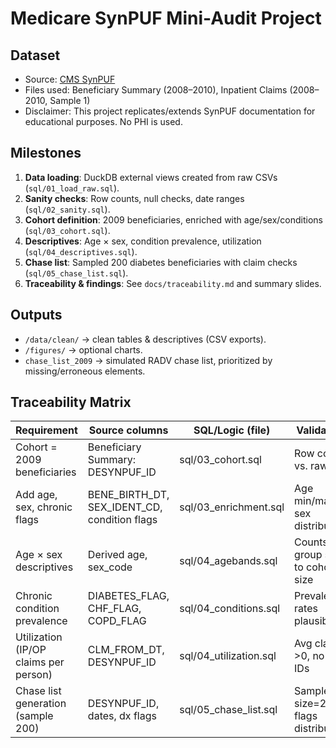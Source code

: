 # Medicare SynPUF Mini-Audit Project

## Dataset
- Source: [CMS SynPUF](https://www.cms.gov/data-research/statistics-trends-and-reports/medicare-claims-synthetic-public-use-files/cms-2008-2010-data-entrepreneurs-synthetic-public-use-file-de-synpuf/de10-sample-1)
- Files used: Beneficiary Summary (2008–2010), Inpatient Claims (2008–2010, Sample 1)
- Disclaimer: This project replicates/extends SynPUF documentation for educational purposes. No PHI is used.

## Milestones
1. **Data loading**: DuckDB external views created from raw CSVs (`sql/01_load_raw.sql`).
2. **Sanity checks**: Row counts, null checks, date ranges (`sql/02_sanity.sql`).
3. **Cohort definition**: 2009 beneficiaries, enriched with age/sex/conditions (`sql/03_cohort.sql`).
4. **Descriptives**: Age × sex, condition prevalence, utilization (`sql/04_descriptives.sql`).
5. **Chase list**: Sampled 200 diabetes beneficiaries with claim checks (`sql/05_chase_list.sql`).
6. **Traceability & findings**: See `docs/traceability.md` and summary slides.

## Outputs
- `/data/clean/` → clean tables & descriptives (CSV exports).
- `/figures/` → optional charts.
- `chase_list_2009` → simulated RADV chase list, prioritized by missing/erroneous elements.



## Traceability Matrix

| Requirement                           | Source columns                  | SQL/Logic (file)           | Validation                        | Output table/view         |
|---------------------------------------|---------------------------------|----------------------------|-----------------------------------|---------------------------|
| Cohort = 2009 beneficiaries           | Beneficiary Summary: DESYNPUF_ID | sql/03_cohort.sql          | Row count vs. raw file            | cohort_2009               |
| Add age, sex, chronic flags           | BENE_BIRTH_DT, SEX_IDENT_CD, condition flags | sql/03_enrichment.sql     | Age min/max, sex distribution     | cohort_2009_enriched      |
| Age × sex descriptives                | Derived age, sex_code            | sql/04_agebands.sql        | Counts by group sum to cohort size | ageband_sex_counts_2009   |
| Chronic condition prevalence          | DIABETES_FLAG, CHF_FLAG, COPD_FLAG | sql/04_conditions.sql     | Prevalence rates plausible        | chronic_prev_2009         |
| Utilization (IP/OP claims per person) | CLM_FROM_DT, DESYNPUF_ID         | sql/04_utilization.sql     | Avg claims >0, no null IDs        | utilization_avgs_2009     |
| Chase list generation (sample 200)    | DESYNPUF_ID, dates, dx flags     | sql/05_chase_list.sql      | Sample size=200, flags distribution | chase_list_2009          |
